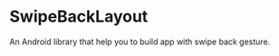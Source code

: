 SwipeBackLayout
===============

An Android library that help you to build app with swipe back gesture.
